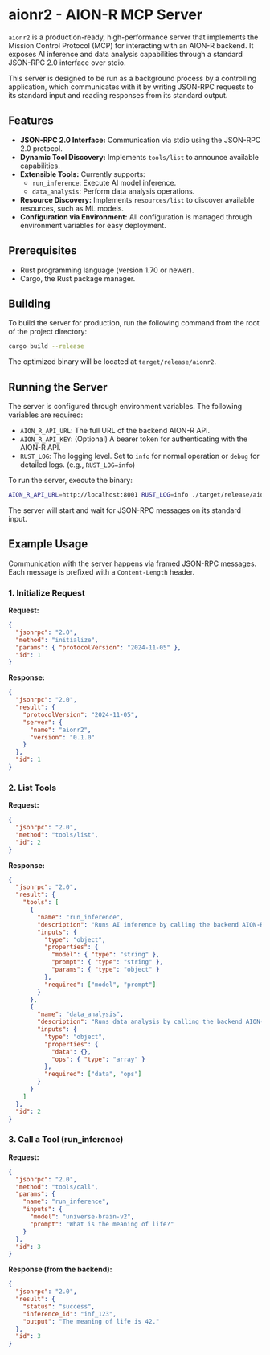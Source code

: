 # aionr2 - AION-R MCP Server

`aionr2` is a production-ready, high-performance server that implements the Mission Control Protocol (MCP) for interacting with an AION-R backend. It exposes AI inference and data analysis capabilities through a standard JSON-RPC 2.0 interface over stdio.

This server is designed to be run as a background process by a controlling application, which communicates with it by writing JSON-RPC requests to its standard input and reading responses from its standard output.

## Features

- **JSON-RPC 2.0 Interface:** Communication via stdio using the JSON-RPC 2.0 protocol.
- **Dynamic Tool Discovery:** Implements `tools/list` to announce available capabilities.
- **Extensible Tools:** Currently supports:
  - `run_inference`: Execute AI model inference.
  - `data_analysis`: Perform data analysis operations.
- **Resource Discovery:** Implements `resources/list` to discover available resources, such as ML models.
- **Configuration via Environment:** All configuration is managed through environment variables for easy deployment.

## Prerequisites

- Rust programming language (version 1.70 or newer).
- Cargo, the Rust package manager.

## Building

To build the server for production, run the following command from the root of the project directory:

```sh
cargo build --release
```

The optimized binary will be located at `target/release/aionr2`.

## Running the Server

The server is configured through environment variables. The following variables are required:

- `AION_R_API_URL`: The full URL of the backend AION-R API.
- `AION_R_API_KEY`: (Optional) A bearer token for authenticating with the AION-R API.
- `RUST_LOG`: The logging level. Set to `info` for normal operation or `debug` for detailed logs. (e.g., `RUST_LOG=info`)

To run the server, execute the binary:

```sh
AION_R_API_URL=http://localhost:8001 RUST_LOG=info ./target/release/aionr2
```

The server will start and wait for JSON-RPC messages on its standard input.

## Example Usage

Communication with the server happens via framed JSON-RPC messages. Each message is prefixed with a `Content-Length` header.

### 1. Initialize Request

**Request:**
```json
{
  "jsonrpc": "2.0",
  "method": "initialize",
  "params": { "protocolVersion": "2024-11-05" },
  "id": 1
}
```

**Response:**
```json
{
  "jsonrpc": "2.0",
  "result": {
    "protocolVersion": "2024-11-05",
    "server": {
      "name": "aionr2",
      "version": "0.1.0"
    }
  },
  "id": 1
}
```

### 2. List Tools

**Request:**
```json
{
  "jsonrpc": "2.0",
  "method": "tools/list",
  "id": 2
}
```

**Response:**
```json
{
  "jsonrpc": "2.0",
  "result": {
    "tools": [
      {
        "name": "run_inference",
        "description": "Runs AI inference by calling the backend AION-R API.",
        "inputs": {
          "type": "object",
          "properties": {
            "model": { "type": "string" },
            "prompt": { "type": "string" },
            "params": { "type": "object" }
          },
          "required": ["model", "prompt"]
        }
      },
      {
        "name": "data_analysis",
        "description": "Runs data analysis by calling the backend AION-R API.",
        "inputs": {
          "type": "object",
          "properties": {
            "data": {},
            "ops": { "type": "array" }
          },
          "required": ["data", "ops"]
        }
      }
    ]
  },
  "id": 2
}
```

### 3. Call a Tool (run_inference)

**Request:**
```json
{
  "jsonrpc": "2.0",
  "method": "tools/call",
  "params": {
    "name": "run_inference",
    "inputs": {
      "model": "universe-brain-v2",
      "prompt": "What is the meaning of life?"
    }
  },
  "id": 3
}
```

**Response (from the backend):**
```json
{
  "jsonrpc": "2.0",
  "result": {
    "status": "success",
    "inference_id": "inf_123",
    "output": "The meaning of life is 42."
  },
  "id": 3
}
```
